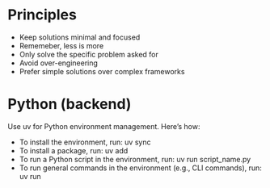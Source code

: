 # Principles
- Keep solutions minimal and focused
- Rememeber, less is more
- Only solve the specific problem asked for
- Avoid over-engineering
- Prefer simple solutions over complex frameworks

# Python (backend)
Use uv for Python environment management. Here’s how:
- To install the environment, run: uv sync
- To install a package, run: uv add
- To run a Python script in the environment, run: uv run script_name.py
- To run general commands in the environment (e.g., CLI commands), run: uv run